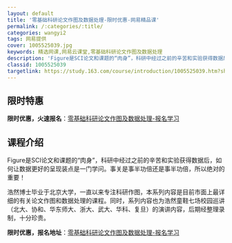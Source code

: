 ```yaml
---
layout: default
title: '零基础科研论文作图及数据处理-限时优惠-网易精品课'
permalink: /:categories/:title/
categories: wangyi2
tags: 网易提供
cover: 1005525039.jpg
keywords: 精选网课,网易云课堂,零基础科研论文作图及数据处理
description: 'Figure是SCI论文和课题的“肉身”，科研中经过之前的辛苦和实验获得数据后，如何让数据更好的呈现装点是一门学问。事关'
classid: 1005525039
targetlink: https://study.163.com/course/introduction/1005525039.htm?share=1&shareId=1025206652&utm_campaign=share&utm_medium=iphoneShare&utm_source=&utm_u=1025206652
---
```


## 限时特惠

**限时优惠，火速报名**：[零基础科研论文作图及数据处理-报名学习](https://study.163.com/course/introduction/1005525039.htm?share=1&shareId=1025206652&utm_campaign=share&utm_medium=iphoneShare&utm_source=&utm_u=1025206652)

## 课程介绍

Figure是SCI论文和课题的“肉身”，科研中经过之前的辛苦和实验获得数据后，如何让数据更好的呈现装点是一门学问。事关是事半功倍还是事半功倍，所以绝对的重要！



浩然博士毕业于北京大学，一直以来专注科研作图，本系列内容是目前市面上最详细的有关论文作图和数据处理的课程。同时，系列内容也为浩然童鞋七场校园巡讲（北大、协和、华东师大、浙大、武大、华科、复旦）的演讲内容，后期经整理录制，十分珍贵。

**限时优惠，报名地址**：[零基础科研论文作图及数据处理-报名学习](https://study.163.com/course/introduction/1005525039.htm?share=1&shareId=1025206652&utm_campaign=share&utm_medium=iphoneShare&utm_source=&utm_u=1025206652)

